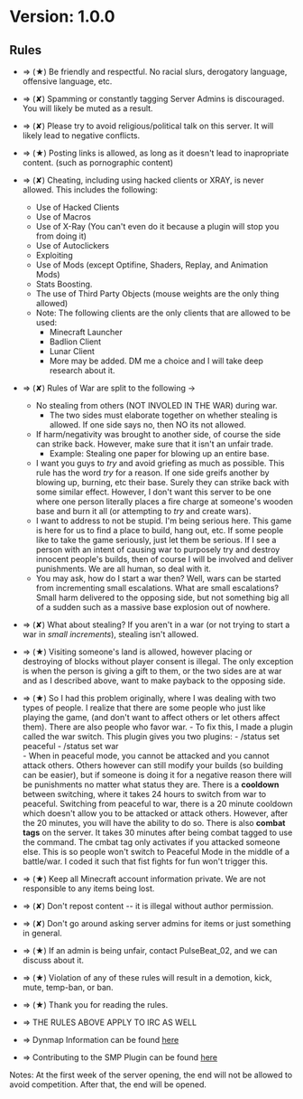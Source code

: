 # Version: 1.0.0
## Rules

- => (★) Be friendly and respectful. No racial slurs, derogatory language, offensive language, etc.

- => (✘) Spamming or constantly tagging Server Admins is discouraged. You will likely be muted as a result.

- => (✘) Please try to avoid religious/political talk on this server. It will likely lead to negative conflicts.

- => (★) Posting links is allowed, as long as it doesn't lead to inapropriate content. (such as pornographic content)

- => (✘) Cheating, including using hacked clients or XRAY, is never allowed. This includes the following: 
	- Use of Hacked Clients
	- Use of Macros
	- Use of X-Ray (You can't even do it because a plugin will stop you from doing it)
	- Use of Autoclickers
	- Exploiting
	- Use of Mods (except Optifine, Shaders, Replay, and Animation Mods)
	- Stats Boosting.
	- The use of Third Party Objects (mouse weights are the only thing allowed)
	- Note: The following clients are the only clients that are allowed to be used:
        - Minecraft Launcher
        - Badlion Client
        - Lunar Client
        - More may be added. DM me a choice and I will take deep research about it.

- => (✘) Rules of War are split to the following ->
     - No stealing from others (NOT INVOLED IN THE WAR) during war.
         - The two sides must elaborate together on whether stealing is allowed. If one side says no, then NO its not allowed.
     - If harm/negativity was brought to another side, of course the side can strike back. However, make sure that it isn't an unfair trade.
         - Example: Stealing one paper for blowing up an entire base.
     - I want you guys to *try* and avoid griefing as much as possible. This rule has the word *try* for a reason. If one side greifs another by blowing
       up, burning, etc their base. Surely they can strike back with some similar effect. However, I don't want this server to be one where one person literally
       places a fire charge at someone's wooden base and burn it all (or attempting to *try* and create wars).
     - I want to address to not be stupid. I'm being serious here. This game is here for us to find a place to build, hang out, etc. If some people
       like to take the game seriously, just let them be serious. If I see a person with an intent of causing war to purposely try and destroy innocent people's
       builds, then of course I will be involved and deliver punishments. We are all human, so deal with it.
     - You may ask, how do I start a war then? Well, wars can be started from incrementing small escalations. What are small escalations? Small harm delivered
       to the opposing side, but not something big all of a sudden such as a massive base explosion out of nowhere.
       
- => (✘) What about stealing? If you aren't in a war (or not trying to start a war in *small increments*), stealing isn't allowed. 

- => (★) Visiting someone's land is allowed, however placing or destroying of blocks without player consent is illegal. The only exception
        is when the person is giving a gift to them, or the two sides are at war and as I described above, want to make payback to the opposing side.

- => (★) So I had this problem originally, where I was dealing with two types of people. I realize that there are some people who just like playing the game, (and
don't want to affect others or let others affect them). There are also people who favor war. 
      - To fix this, I made a plugin called the war switch. This plugin gives you two plugins:
      - /status set peaceful
      - /status set war    
      - When in peaceful mode, you cannot be attacked and you cannot attack others. Others however can still modify your builds (so building can be easier), but if
      someone is doing it for a negative reason there will be punishments no matter what status they are. There is a **cooldown** between switching, where it takes
      24 hours to switch from war to peaceful. Switching from peaceful to war, there is a 20 minute cooldown which doesn't allow you to be attacked or attack others.
      However, after the 20 minutes, you will have the ability to do so. There is also **combat tags** on the server. It takes 30 minutes after being combat tagged to 
      use the command. The cmbat tag only activates if you attacked someone else. This is so people won't switch to Peaceful Mode in the middle of a battle/war.
      I coded it such that fist fights for fun won't trigger this. 

- => (★) Keep all Minecraft account information private. We are not responsible to any items being lost.

- => (✘) Don't repost content -- it is illegal without author permission.

- => (✘) Don't go around asking server admins for items or just something in general.

- => (★) If an admin is being unfair, contact PulseBeat_02, and we can discuss about it.

- => (★) Violation of any of these rules will result in a demotion, kick, mute, temp-ban, or ban.

- => (★) Thank you for reading the rules.

- => THE RULES ABOVE APPLY TO IRC AS WELL

- => Dynmap Information can be found [here](https://github.com/PulseBeat02/SMP-Rules/blob/main/DYNMAP.md)

- => Contributing to the SMP Plugin can be found [here](https://github.com/PulseBeat02/SMP-Rules/blob/main/CONTRIBUTING.md)

Notes: At the first week of the server opening, the end will not be allowed to avoid competition. After that, the end will be opened.
